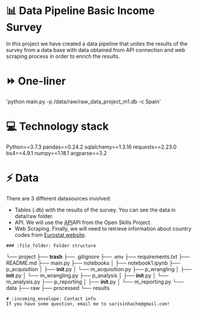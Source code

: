 # :bar_chart: Data Pipeline Basic Income Survey
In this project we have created a data pipeline that unites the results of the survey from a data base with data obtained from API connection and web scraping process in order to enrich the results. 

# :fast_forward: One-liner
'python main.py -p /data/raw/raw_data_project_m1.db -c Spain'

# :computer: Technology stack
Python==3.7.3
pandas==0.24.2
sqlalchemy==1.3.16
requests==2.23.0
bs4==4.9.1
numpy==1.18.1
argparse==3.2

# :zap: Data
There are 3 different datasources involved:
- Tables (.db) with the results of the survey. You can see the data in data/raw folder.
- API. We will use the [API](http://dataatwork.org/data/)API from the Open Skills Project.
- Web Scraping. Finally, we will need to retrieve information about country codes from [Eurostat website](https://ec.europa.eu/eurostat/statistics-explained/index.php/Glossary:Country_codes).


```
### :file_folder: Folder structure
```
└── project
    ├── __trash__
    ├── .gitignore
    ├── .env
    ├── requirements.txt
    ├── README.md
    ├── main.py
    ├── notebooks
    │   ├── notebook1.ipynb
    ├── p_acquisition
    │   ├── __init__.py
    │   └── m_acquisition.py
    ├── p_wrangling
    │   ├── __init__.py
    │   └── m_wrangling.py
    ├── p_analysis
    │   ├── __init__.py
    │   └── m_analysis.py
    ├── p_reporting
    │   ├── __init__.py
    │   └── m_reporting.py
    └── data
        ├── raw
        ├── processed
        └── results
```
# :incoming_envelope: Contact info
If you have some question, email me to sarisinhache@gmail.com!

